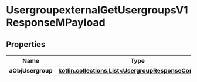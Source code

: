 
# UsergroupexternalGetUsergroupsV1ResponseMPayload

## Properties
Name | Type | Description | Notes
------------ | ------------- | ------------- | -------------
**aObjUsergroup** | [**kotlin.collections.List&lt;UsergroupResponseCompound&gt;**](UsergroupResponseCompound.md) |  | 



